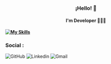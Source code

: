 <h3 align="center">¡Hello! 👋</h3>
</p>
<h4 align="center">I'm Developer 👨🏻‍💻 <h4>

[![My Skills](https://skillicons.dev/icons?i=html,css,js,nodejs)](https://skillicons.dev)

<h3>Social : </h3>

![GitHub](https://img.shields.io/badge/github-%23121011.svg?style=for-the-badge&logo=github&logoColor=white)
![Linkedin](https://img.shields.io/badge/LinkedIn-0077B5?style=for-the-badge&logo=linkedin&logoColor=white)
![Gmail](https://img.shields.io/badge/Gmail-333333?style=for-the-badge&logo=gmail&logoColor=red)



